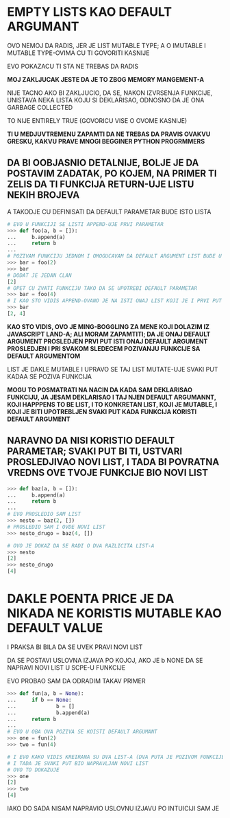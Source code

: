 # EMPTY LISTS KAO DEFAULT ARGUMANT

OVO NEMOJ DA RADIS, JER JE LIST MUTABLE TYPE; A O  IMUTABLE I MUTABLE TYPE-OVIMA CU TI GOVORITI KASNIJE

EVO POKAZACU TI STA NE TREBAS DA RADIS

**MOJ ZAKLJUCAK JESTE DA JE TO ZBOG MEMORY MANGEMENT-A**

NIJE TACNO AKO BI ZAKLJUCIO, DA SE, NAKON IZVRSENJA FUNKCIJE, UNISTAVA NEKA LISTA KOJU SI DEKLARISAO, ODNOSNO DA JE ONA GARBAGE COLLECTED

TO NIJE ENTIRELY TRUE (GOVORICU VISE O OVOME KASNIJE)

**TI U MEDJUVTREMENU ZAPAMTI DA NE TREBAS DA PRAVIS OVAKVU GRESKU, KAKVU PRAVE MNOGI BEGGINER PYTHON PROGRMMERS**

## DA BI OOBJASNIO DETALNIJE, BOLJE JE DA POSTAVIM ZADATAK, PO KOJEM, NA PRIMER TI ZELIS DA TI FUNKCIJA RETURN-UJE LISTU NEKIH BROJEVA

A TAKODJE CU DEFINISATI DA DEFAULT PARAMETAR BUDE ISTO LISTA

```py
# EVO U FUNKCIJI SE LISTI APPEND-UJE PRVI PARAMETAR
>>> def foo(a, b = []):
...     b.append(a)
...     return b
... 
# POZIVAM FUNKCIJU JEDNOM I OMOGUCAVAM DA DEFAULT ARGUMENT LIST BUDE U UPOTREBI
>>> bar = foo(2)
>>> bar
# DODAT JE JEDAN CLAN
[2]
# OPET CU ZVATI FUNKCIJU TAKO DA SE UPOTREBI DEFAULT PARAMETAR
>>> bar = foo(4)
# I KAO STO VIDIS APPEND-OVANO JE NA ISTI ONAJ LIST KOJI JE I PRVI PUT BIO DEFAULT ARGUMENT
>>> bar
[2, 4]
```

**KAO STO VIDIS, OVO JE MING-BOGGLING ZA MENE KOJI DOLAZIM IZ JAVASCRIPT LAND-A; ALI MORAM ZAPAMTITI; DA JE ONAJ DEFAULT ARGUMENT PROSLEDJEN PRVI PUT ISTI ONAJ DEFAULT ARGUMENT PROSLEDJEN I PRI SVAKOM SLEDECEM POZIVANJU FUNKCIJE SA DEFAULT ARGUMENTOM** 

LIST JE DAKLE MUTABLE I UPRAVO SE TAJ LIST MUTATE-UJE SVAKI PUT KADAA SE POZIVA FUNKCIJA

**MOGU TO POSMATRATI NA NACIN DA KADA SAM DEKLARISAO FUNKCIJU, JA JESAM DEKLARISAO I TAJ NJEN DEFAULT ARGUMANNT, KOJI HAPPPENS TO BE LIST, I TO KONKRETAN LIST, KOJI JE MUTABLE, I KOJI JE BITI UPOTREBLJEN SVAKI PUT KADA FUNKCIJA KORISTI DEFAULT ARGUMENT**

## NARAVNO DA NISI KORISTIO DEFAULT PARAMETAR; SVAKI PUT BI TI, USTVARI PROSLEDJIVAO NOVI LIST, I TADA BI POVRATNA VREDNS OVE TVOJE FUNKCIJE BIO NOVI LIST

```py
>>> def baz(a, b = []):
...     b.append(a)
...     return b
... 
# EVO PROSLEDIO SAM LIST
>>> nesto = baz(2, [])
# PROSLEDIO SAM I OVDE NOVI LIST
>>> nesto_drugo = baz(4, [])

# OVO JE DOKAZ DA SE RADI O DVA RAZLICITA LIST-A
>>> nesto
[2]
>>> nesto_drugo
[4]
```

# DAKLE POENTA PRICE JE DA NIKADA NE KORISTIS MUTABLE KAO DEFAULT VALUE

I PRAKSA BI BILA DA SE UVEK PRAVI NOVI LIST

DA SE POSTAVI USLOVNA IZJAVA PO KOJOJ, AKO JE b NONE DA SE NAPRAVI NOVI LIST U SCPE-U FUNKCIJE

EVO PROBAO SAM DA ODRADIM TAKAV PRIMER

```py
>>> def fun(a, b = None):
...     if b == None:
...             b = []
...             b.append(a)
...     return b
... 
# EVO U OBA OVA POZIVA SE KOISTI DEFAULT ARGUMANT
>>> one = fun(2)
>>> two = fun(4)

# I EVO KAKO VIDIS KREIRANA SU DVA LIST-A (DVA PUTA JE POZIVOM FUNKCIJE, UNDER THE HOOD URDNJENO b = [])
# I TADA JE SVAKI PUT BIO NAPRAVLJAN NOVI LIST
# OVO TO DOKAZUJE
>>> one
[2]
>>> two
[4]
```

IAKO DO SADA NISAM NAPRAVIO USLOVNU IZJAVU PO INTUICIJI SAM JE 